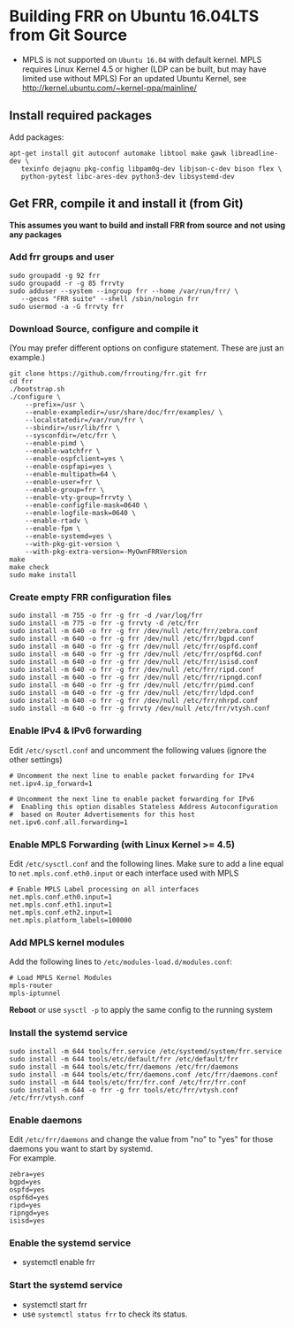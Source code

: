 Building FRR on Ubuntu 16.04LTS from Git Source
===============================================

- MPLS is not supported on `Ubuntu 16.04` with default kernel. MPLS requires 
  Linux Kernel 4.5 or higher (LDP can be built, but may have limited use 
  without MPLS)
  For an updated Ubuntu Kernel, see 
    http://kernel.ubuntu.com/~kernel-ppa/mainline/

Install required packages
-------------------------

Add packages:

    apt-get install git autoconf automake libtool make gawk libreadline-dev \
       texinfo dejagnu pkg-config libpam0g-dev libjson-c-dev bison flex \
       python-pytest libc-ares-dev python3-dev libsystemd-dev

Get FRR, compile it and install it (from Git)
---------------------------------------------

**This assumes you want to build and install FRR from source and not using 
any packages**

### Add frr groups and user

    sudo groupadd -g 92 frr
    sudo groupadd -r -g 85 frrvty
    sudo adduser --system --ingroup frr --home /var/run/frr/ \
       --gecos "FRR suite" --shell /sbin/nologin frr
    sudo usermod -a -G frrvty frr

### Download Source, configure and compile it
(You may prefer different options on configure statement. These are just 
an example.)

    git clone https://github.com/frrouting/frr.git frr
    cd frr
    ./bootstrap.sh
    ./configure \
        --prefix=/usr \
        --enable-exampledir=/usr/share/doc/frr/examples/ \
        --localstatedir=/var/run/frr \
        --sbindir=/usr/lib/frr \
        --sysconfdir=/etc/frr \
        --enable-pimd \
        --enable-watchfrr \
        --enable-ospfclient=yes \
        --enable-ospfapi=yes \
        --enable-multipath=64 \
        --enable-user=frr \
        --enable-group=frr \
        --enable-vty-group=frrvty \
        --enable-configfile-mask=0640 \
        --enable-logfile-mask=0640 \
        --enable-rtadv \
        --enable-fpm \
        --enable-systemd=yes \
        --with-pkg-git-version \
        --with-pkg-extra-version=-MyOwnFRRVersion   
    make
    make check
    sudo make install

### Create empty FRR configuration files

    sudo install -m 755 -o frr -g frr -d /var/log/frr
    sudo install -m 775 -o frr -g frrvty -d /etc/frr
    sudo install -m 640 -o frr -g frr /dev/null /etc/frr/zebra.conf
    sudo install -m 640 -o frr -g frr /dev/null /etc/frr/bgpd.conf
    sudo install -m 640 -o frr -g frr /dev/null /etc/frr/ospfd.conf
    sudo install -m 640 -o frr -g frr /dev/null /etc/frr/ospf6d.conf
    sudo install -m 640 -o frr -g frr /dev/null /etc/frr/isisd.conf
    sudo install -m 640 -o frr -g frr /dev/null /etc/frr/ripd.conf
    sudo install -m 640 -o frr -g frr /dev/null /etc/frr/ripngd.conf
    sudo install -m 640 -o frr -g frr /dev/null /etc/frr/pimd.conf
    sudo install -m 640 -o frr -g frr /dev/null /etc/frr/ldpd.conf
    sudo install -m 640 -o frr -g frr /dev/null /etc/frr/nhrpd.conf    
    sudo install -m 640 -o frr -g frrvty /dev/null /etc/frr/vtysh.conf

### Enable IPv4 & IPv6 forwarding

Edit `/etc/sysctl.conf` and uncomment the following values (ignore the 
other settings)

    # Uncomment the next line to enable packet forwarding for IPv4
    net.ipv4.ip_forward=1

    # Uncomment the next line to enable packet forwarding for IPv6
    #  Enabling this option disables Stateless Address Autoconfiguration
    #  based on Router Advertisements for this host
    net.ipv6.conf.all.forwarding=1

### Enable MPLS Forwarding (with Linux Kernel >= 4.5)

Edit `/etc/sysctl.conf` and the following lines. Make sure to add a line 
equal to `net.mpls.conf.eth0.input` or each interface used with MPLS

    # Enable MPLS Label processing on all interfaces
    net.mpls.conf.eth0.input=1
    net.mpls.conf.eth1.input=1
    net.mpls.conf.eth2.input=1
    net.mpls.platform_labels=100000

### Add MPLS kernel modules

Add the following lines to `/etc/modules-load.d/modules.conf`:

    # Load MPLS Kernel Modules
    mpls-router
    mpls-iptunnel

**Reboot** or use `sysctl -p` to apply the same config to the running system


### Install the systemd service

    sudo install -m 644 tools/frr.service /etc/systemd/system/frr.service
    sudo install -m 644 tools/etc/default/frr /etc/default/frr
    sudo install -m 644 tools/etc/frr/daemons /etc/frr/daemons
    sudo install -m 644 tools/etc/frr/daemons.conf /etc/frr/daemons.conf
    sudo install -m 644 tools/etc/frr/frr.conf /etc/frr/frr.conf
    sudo install -m 644 -o frr -g frr tools/etc/frr/vtysh.conf /etc/frr/vtysh.conf

### Enable daemons 

Edit `/etc/frr/daemons` and change the value from "no" to "yes" for those daemons you want to start by systemd.  
For example.

    zebra=yes
    bgpd=yes
    ospfd=yes
    ospf6d=yes
    ripd=yes
    ripngd=yes
    isisd=yes

### Enable the systemd service
 - systemctl enable frr

### Start the systemd service
- systemctl start frr
- use `systemctl status frr` to check its status.
